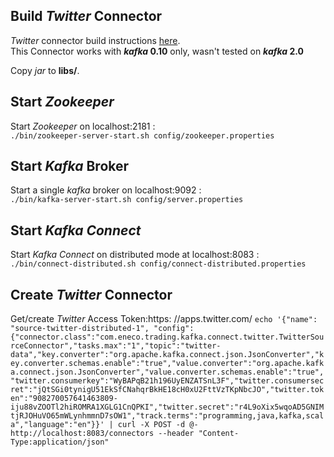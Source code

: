## Build _Twitter_ Connector

_Twitter_ connector build instructions [here](https://github.com/Eneco/kafka-connect-twitter#starting-kafka-connect-twitter).<br/>
This Connector works with **_kafka_ 0.10** only, wasn't tested on **_kafka_ 2.0**<br />

Copy _jar_ to **libs/**.

## Start _Zookeeper_ 
Start _Zookeeper_ on localhost:2181 :<br />
`./bin/zookeeper-server-start.sh config/zookeeper.properties`

## Start _Kafka_ Broker
Start a single _kafka_ broker on localhost:9092 :<br />
`./bin/kafka-server-start.sh config/server.properties`


## Start _Kafka Connect_
Start _Kafka Connect_ on distributed mode at localhost:8083 :<br />
`./bin/connect-distributed.sh config/connect-distributed.properties`

## Create _Twitter_ Connector
Get/create _Twitter_ Access Token:https: //apps.twitter.com/
`echo '{"name": "source-twitter-distributed-1", "config":{"connector.class":"com.eneco.trading.kafka.connect.twitter.TwitterSourceConnector","tasks.max":"1","topic":"twitter-data","key.converter":"org.apache.kafka.connect.json.JsonConverter","key.converter.schemas.enable":"true","value.converter":"org.apache.kafka.connect.json.JsonConverter","value.converter.schemas.enable":"true","twitter.consumerkey":"WyBAPqB21h196UyENZATSnL3F","twitter.consumersecret":"jQtSGi0tynigU51EkSfCNahqrBkHE18cH0xU2FttVzTKpNbcJO","twitter.token":"908270057641463809-iju88vZOOTl2hiROMRA1XGLG1CnQPKI","twitter.secret":"r4L9oXix5wqoAD5GNIMtjRJOHuVO65mWLynhmmnD7sOW1","track.terms":"programming,java,kafka,scala","language":"en"}}' | curl -X POST -d @- http://localhost:8083/connectors --header "Content-Type:application/json"`